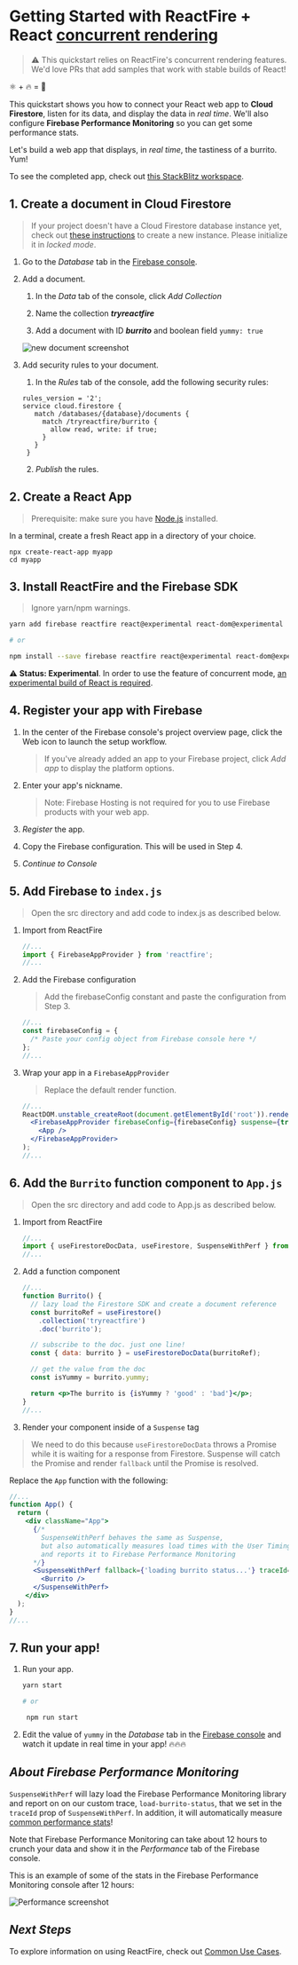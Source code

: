 # Getting Started with ReactFire + React [concurrent rendering](https://reactjs.org/docs/concurrent-mode-intro.html)

> ⚠️ This quickstart relies on ReactFire's concurrent rendering features. We'd love PRs that add samples that work with stable builds of React!

⚛ + 🔥 = 🌯

This quickstart shows you how to connect your React web app to **Cloud Firestore**, listen for its data, and display the data in _real time_. We'll also configure **Firebase Performance Monitoring** so you can get some performance stats.

Let's build a web app that displays, in _real time_, the tastiness of a burrito. Yum!

To see the completed app, check out [this StackBlitz workspace](https://stackblitz.com/fork/reactfire-sample).

## 1. Create a document in Cloud Firestore

> If your project doesn't have a Cloud Firestore database instance yet, check out [these instructions](https://firebase.google.com/docs/firestore/quickstart#create) to create a new instance. Please initialize it in _locked mode_.

1. Go to the _Database_ tab in the [Firebase console](https://console.firebase.google.com).

1. Add a document.

   1. In the _Data_ tab of the console, click _Add Collection_

   1. Name the collection **_tryreactfire_**
   1. Add a document with ID **_burrito_** and boolean field `yummy: true`

   ![new document screenshot](https://firebasestorage.googleapis.com/v0/b/rxfire-525a3.appspot.com/o/docs%2FScreen%20Shot%202019-07-03%20at%202.19.11%20PM.png?alt=media&token=052d27ea-5db1-4a02-aad0-a3f017c1a975)

1. Add security rules to your document.

   1. In the _Rules_ tab of the console, add the following security rules:

   ```text
   rules_version = '2';
   service cloud.firestore {
      match /databases/{database}/documents {
        match /tryreactfire/burrito {
          allow read, write: if true;
        }
      }
    }
   ```

   2. _Publish_ the rules.

## 2. Create a React App

> Prerequisite: make sure you have [Node.js](https://nodejs.org/en/) installed.

In a terminal, create a fresh React app in a directory of your choice.

```shell
npx create-react-app myapp
cd myapp
```

## 3. Install ReactFire and the Firebase SDK

> Ignore yarn/npm warnings.

```bash
yarn add firebase reactfire react@experimental react-dom@experimental

# or

npm install --save firebase reactfire react@experimental react-dom@experimental
```

⚠️ **Status: Experimental**. In order to use the feature of concurrent mode, [an experimental build of React is required](https://reactjs.org/docs/concurrent-mode-adoption.html#installation).

## 4. Register your app with Firebase

1. In the center of the Firebase console's project overview page, click the Web icon to launch the setup workflow.

   > If you've already added an app to your Firebase project, click _Add app_ to display the platform options.

1. Enter your app's nickname.

   > Note: Firebase Hosting is not required for you to use Firebase products with your web app.

1. _Register_ the app.

1. Copy the Firebase configuration. This will be used in Step 4.

1. _Continue to Console_

## 5. Add Firebase to `index.js`

> Open the src directory and add code to index.js as described below.

1. Import from ReactFire

   ```js
   //...
   import { FirebaseAppProvider } from 'reactfire';
   //...
   ```

1. Add the Firebase configuration

   > Add the firebaseConfig constant and paste the configuration from Step 3.

   ```jsx
   //...
   const firebaseConfig = {
     /* Paste your config object from Firebase console here */
   };
   //...
   ```

1. Wrap your app in a `FirebaseAppProvider`

   > Replace the default render function.

   ```jsx
   //...
   ReactDOM.unstable_createRoot(document.getElementById('root')).render(
     <FirebaseAppProvider firebaseConfig={firebaseConfig} suspense={true}>
       <App />
     </FirebaseAppProvider>
   );
   //...
   ```

## 6. Add the `Burrito` function component to `App.js`

> Open the src directory and add code to App.js as described below.

1. Import from ReactFire

   ```js
   //...
   import { useFirestoreDocData, useFirestore, SuspenseWithPerf } from 'reactfire';
   //...
   ```

1. Add a function component

   ```jsx
   //...
   function Burrito() {
     // lazy load the Firestore SDK and create a document reference
     const burritoRef = useFirestore()
       .collection('tryreactfire')
       .doc('burrito');

     // subscribe to the doc. just one line!
     const { data: burrito } = useFirestoreDocData(burritoRef);

     // get the value from the doc
     const isYummy = burrito.yummy;

     return <p>The burrito is {isYummy ? 'good' : 'bad'}</p>;
   }
   //...
   ```

1. Render your component inside of a `Suspense` tag

> We need to do this because `useFirestoreDocData` throws a Promise while it is waiting for a response from Firestore. Suspense will catch the Promise and render `fallback` until the Promise is resolved.

Replace the `App` function with the following:

```jsx
//...
function App() {
  return (
    <div className="App">
      {/*
        SuspenseWithPerf behaves the same as Suspense,
        but also automatically measures load times with the User Timing API
        and reports it to Firebase Performance Monitoring
      */}
      <SuspenseWithPerf fallback={'loading burrito status...'} traceId={'load-burrito-status'}>
        <Burrito />
      </SuspenseWithPerf>
    </div>
  );
}
//...
```

## 7. Run your app!

1. Run your app.

   ```bash
   yarn start

   # or

    npm run start
   ```

1. Edit the value of `yummy` in the _Database_ tab in the [Firebase console](https://console.firebase.google.com) and watch it update in real time in your app! 🔥🔥🔥

## _About Firebase Performance Monitoring_

`SuspenseWithPerf` will lazy load the Firebase Performance Monitoring library and report on on our custom trace, `load-burrito-status`, that we set in the `traceId` prop of `SuspenseWithPerf`. In addition, it will automatically measure [common performance stats](https://firebase.google.com/docs/perf-mon/page-load-traces)!

Note that Firebase Performance Monitoring can take about 12 hours to crunch your data and show it in the _Performance_ tab of the Firebase console.

This is an example of some of the stats in the Firebase Performance Monitoring console after 12 hours:

![Performance screenshot](https://firebasestorage.googleapis.com/v0/b/rxfire-525a3.appspot.com/o/docs%2FScreen%20Shot%202019-07-03%20at%202.43.29%20PM.png?alt=media&token=079547b5-ba5d-46bc-acfa-d9dedc184dc5)

## _Next Steps_

To explore information on using ReactFire, check out [Common Use Cases](https://github.com/FirebaseExtended/reactfire/blob/master/docs/use.md).
